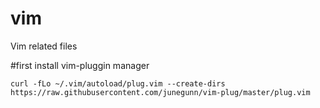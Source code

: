 # vim
Vim related files

#first install vim-pluggin manager

```curl -fLo ~/.vim/autoload/plug.vim --create-dirs https://raw.githubusercontent.com/junegunn/vim-plug/master/plug.vim```

